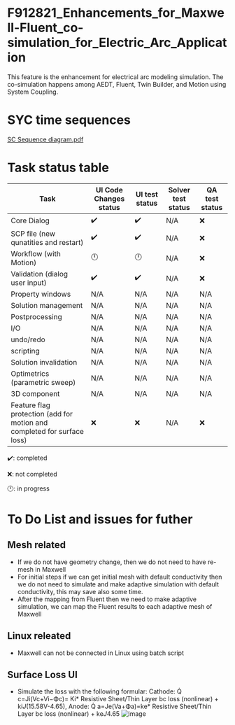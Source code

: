 # F912821_Enhancements_for_Maxwell-Fluent_co-simulation_for_Electric_Arc_Application
This feature is the enhancement for electrical arc modeling simulation. The co-simulation happens among AEDT, Fluent, Twin Builder, and Motion using System Coupling. 

# SYC time sequences
[SC Sequence diagram.pdf](https://github.com/ansysmengli/F912821_Enhancements_for_Maxwell-Fluent_co-simulation_for_Electric_Arc_Application/files/14027905/SC.Sequence.diagram.pdf)



# Task status table
| Task   |   UI Code Changes status |  UI test status |  Solver test status |  QA test status |    
|----------------|---------|---------|---------|---------|
| Core Dialog | :heavy_check_mark:  | :heavy_check_mark: | N/A | ❌
| SCP file (new qunatities and restart)  | :heavy_check_mark:  | :heavy_check_mark: | N/A | ❌
| Workflow (with Motion)  | 🕛  | 🕛 | N/A | ❌
| Validation (dialog user input)  | :heavy_check_mark:  | :heavy_check_mark: | N/A | ❌
| Property windows | N/A  | N/A | N/A | N/A
| Solution management | N/A  | N/A  | N/A | N/A
| Postprocessing | N/A   | N/A  | N/A | N/A
| I/O | N/A  | N/A | N/A | N/A
| undo/redo | N/A  | N/A | N/A | N/A
| scripting | N/A  | N/A | N/A | N/A
| Solution invalidation | N/A  |  N/A  | N/A | N/A
| Optimetrics (parametric sweep)  | N/A  | N/A | N/A | N/A
| 3D component | N/A  | N/A | N/A | N/A
| Feature flag protection (add for motion and completed for surface loss)  | ❌  | ❌ | N/A | ❌

:heavy_check_mark:: completed

❌: not completed

🕛: in progress


# To Do List and issues for futher
## Mesh related
- If we do not have geometry change, then we do not need to have re-mesh in Maxwell
- For initial steps if we can get initial mesh with default conductivity then we do not need to simulate and make adaptive simulation with default conductivity, this may save also some time.
- After the mapping from Fluent then we need to make adaptive simulation, we can map the Fluent results to each adaptive mesh of Maxwell
## Linux releated
- Maxwell can not be connected in Linux using batch script
## Surface Loss UI
- Simulate the loss with the following formular:
Cathode: Q̇ c=Ji(Vc+Vi−Φc)= Ki* Resistive Sheet/Thin Layer bc loss (nonlinear) + ki*J*(15.58V-4.65), Anode: Q̇ a=Je(Va+Φa)=ke* Resistive Sheet/Thin Layer bc loss (nonlinear)  + ke*J*4.65
![image](https://github.com/ansysmengli/F912821_Enhancements_for_Maxwell-Fluent_co-simulation_for_Electric_Arc_Application/assets/110839247/eb653e63-a24d-4f19-afb8-0fac1bf8b8ce)




